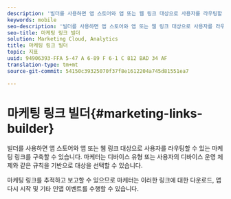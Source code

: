 ```yaml
---
description: '빌더를 사용하면 앱 스토어와 앱 또는 웹 링크 대상으로 사용자를 라우팅할 수 있는 마케팅 링크를 구축할 수 있습니다. 마케터는 규칙(예: 장치 유형 또는 사용자 장치의 운영 체제)을 기반으로 대상을 선택할 수 있습니다.'
keywords: mobile
seo-description: '빌더를 사용하면 앱 스토어와 앱 또는 웹 링크 대상으로 사용자를 라우팅할 수 있는 마케팅 링크를 구축할 수 있습니다. 마케터는 규칙(예: 장치 유형 또는 사용자 장치의 운영 체제)을 기반으로 대상을 선택할 수 있습니다.'
seo-title: 마케팅 링크 빌더
solution: Marketing Cloud, Analytics
title: 마케팅 링크 빌더
topic: 지표
uuid: 94906393-FFA 5-47 A 6-89 F 6-1 C 812 BAD 34 AF
translation-type: tm+mt
source-git-commit: 54150c39325070f37f8e1612204a745d81551ea7

---
```



# 마케팅 링크 빌더{#marketing-links-builder}

빌더를 사용하면 앱 스토어와 앱 또는 웹 링크 대상으로 사용자를 라우팅할 수 있는 마케팅 링크를 구축할 수 있습니다. 마케터는 디바이스 유형 또는 사용자의 디바이스 운영 체제와 같은 규칙을 기반으로 대상을 선택할 수 있습니다.

마케팅 링크를 추적하고 보고할 수 있으므로 마케터는 이러한 링크에 대한 다운로드, 앱 다시 시작 및 기타 인앱 이벤트를 수행할 수 있습니다.
